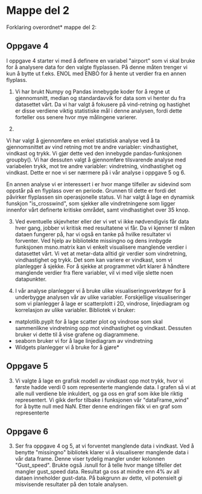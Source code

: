 # Mappe del 2
Forklaring overordnet* mappe del 2: 

## Oppgave 4
I oppgave 4 starter vi med å definere en variabel "airport" som vi skal bruke for å analysere data for den valgte flyplassen. På denne måten trenger vi kun å bytte ut f.eks. ENOL med ENBO for å hente ut verdier fra en annen flyplass. 

1. Vi har brukt Numpy og Pandas innebygde koder for å regne ut gjennomsnitt, median og standardavvik for data som vi henter du fra datasettet vårt. Da vi har valgt å fokusere på vind-retning og hastighet er disse verdiene viktig statistiske mål i denne analysen, fordi dette forteller oss senere hvor mye målingene varierer. 

2. 
Vi har valgt å gjennomføre en enkel statistisk analyse ved å ta gjennomsnittet av vind retning mot tre andre variabler: vindhastighet, vindkast og trykk. Vi gjør dette ved den innebygde pandas-funksjonen groupby().
Vi har dessuten valgt å gjennomføre tilsvarende analyse med variabelen trykk, mot tre andre variabler: vindretning, vindhastighet og vindkast. Dette er noe vi ser nærmere på i vår analyse i oppgave 5 og 6. 

En annen analyse vi er interessert i er hvor mange tilfeller av sidevind som oppstår på en flyplass over en periode. Grunnen til dette er fordi det påvirker flyplassen sin operasjonelle status. Vi har valgt å lage en dynamisk funskjon "is_crosswind", som sjekker alle vindretningene som ligger innenfor vårt definerte kritiske området, samt vindhastighet over 35 knop. 


3. Ved eventuelle skjevheter eller der vi vet vi ikke nødvendigvis får data hver gang, jobber vi kritisk med resultatene vi får. Da vi kjenner til måten dataen fungerer på, har vi også en tanke på hvilke resultater vi forventer. Ved hjelp av bibliotekte missingno og dens innbygde funksjonen msno.matrix kan vi enkelt visualisere manglende verdier i datasettet vårt. Vi vet at metar-data alltid gir verdier som vindretning, vindhastighet og trykk. Det som kan variere er vindkast, som vi planlegger å sjekke. For å sjekke at programmet vårt klarer å håndtere manglende verdier fra flere variabler, vil vi med vilje slette noen datapunkter. 

4. I vår analyse planlegger vi å bruke ulike visualiseringsverktøyer for å underbygge analysen vår av ulike variabler. 
Forskjellige visualiseringer som vi planlegger å lage er scatterplott i 2D, vindrose, linjediagram og korrelasjon av ulike variabler. 
Bibliotek vi bruker:
- matplotlib.pyplt for å lage scatter plot og vindrose som skal sammenlikne vindretning opp mot vindhastighet og vindkast. Dessuten bruker vi dette til å vise grafene og diagrammene. 
- seaborn bruker vi for å lage linjediagram av vindretning
- Widgets planlegger vi å bruke for å gjøre*




## Oppgave 5 


3. Vi valgte å lage en grafisk modell av vindkast opp mot trykk, hvor vi første hadde verdi 0 som representerte manglende data. I grafen så vi at alle null verdiene ble inkuldert, og ga oss en graf som ikke ble riktig representert. Vi gikk derfor tilbake i funksjonen vår "dataFrame_wind" for å bytte null med NaN. Etter denne endringen fikk vi en graf som representerte 


## Oppgave 6 

3. Ser fra oppgave 4 og 5, at vi forventet manglende data i vindkast. Ved å benytte "missingno" bibliotek klarer vi å visualiserer manglende data i vår data frame. Denne viser tydelig mangler under kolonnen "Gust_speed". 
Brukte også .isnull for å telle hvor mange tilfeller det mangler gust_speed data. Resultat ga oss at mindre enn 4% av all dataen inneholder gust-data. 
På bakgrunn av dette, vil potensielt gi misvisende resultater på den totale analysen. 

